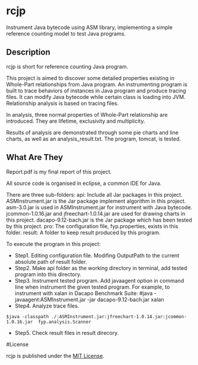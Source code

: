 rcjp
====

Instrument Java bytecode using ASM library, implementing a simple reference counting model to test Java programs.

Description
---
rcjp is short for reference counting Java program.

This project is aimed to discover some detailed properties existing in Whole-Part relationships from Java program. An instrumenting program is built to trace behaviors of instances in Java program and produce tracing files. It can modify Java bytecode while certain class is loading into JVM. Relationship analysis is based on tracing files. 

In analysis, three normal properties of Whole-Part relationship are introduced. They are lifetime, exclusivity and multiplicity. 

Results of analysis are demonstrated through some pie charts and line charts, as well as an analysis_result.txt. The program, tomcat, is tested.


What Are They
---

Report.pdf is my final report of this project.

All source code is organised in eclipse, a common IDE for Java. 


There are three sub-folders:
api: Include all Jar packages in this project.
	ASMInstrument.jar is the Jar package implement algorithm in this project.
	asm-3.0.jar is used in ASMInstrument.jar for instrument with Java bytecode.
	jcommon-1.0.16.jar and jfreechart-1.0.14.jar are used for drawing charts in this project.
	dacapo-9.12-bach.jar is the Jar package which has been tested by this project.
pro: The configuration file, fyp.properties, exists in this folder.
result: A folder to keep result produced by this program.


To execute the program in this project:

* Step1. Editing configuration file. Modifing OutputPath to the current absolute path of result folder.
* Step2. Make api folder as the working directory in terminal, add tested program into this directory.
* Step3. Instrument tested program. Add javaagent option in command line when instrument the given tested program. For example, to instrument with xalan in Dacapo Benchmark Suite:  #java -javaagent:ASMInstrument.jar  -jar dacapo-9.12-bach.jar xalan
* Step4. Analyze trace files. 

`$java -classpath ./:ASMInstrument.jar:jfreechart-1.0.14.jar:jcommon-1.0.16.jar  fyp.analysis.Scanner`

* Step5. Check result files in result direcory. 

	
#License

rcjp is published under the [MIT License](http://www.opensource.org/licenses/mit-license.php).